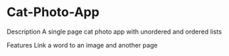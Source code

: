 # Cat-Photo-App

Description
A single page cat photo app with unordered and ordered lists

Features
Link a word to an image and another page
